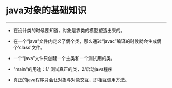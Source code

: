 # java对象的基础知识

---

- 在设计类的时候要知道，对象是靠类的模型塑造出来的。 
- 在一个“java”文件内定义了俩个类，那么通过“javac”编译的时候就会生成俩个'class'文件。
- 一个“java”文件只创建一个主类和一个测试用的类。

- "main"的用途：1/ 测试真正的类，2/启动java程序

- 真正的java程序只会让对象与对象交互，即相互调用方法。
